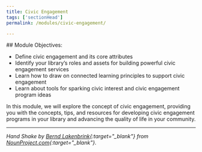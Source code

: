 ```yaml
---
title: Civic Engagement 
tags: ['sectionHead']
permalink: /modules/civic-engagement/

---
```

<div class="callout objectives" markdown="1"> 
## Module Objectives: 

* Define civic engagement and its core attributes
* Identify your library’s roles and assets for building powerful civic engagement services
* Learn how to draw on connected learning principles to support civic engagement
* Learn about tools for sparking civic interest and civic engagement program ideas
</div>


In this module, we will explore the concept of civic engagement, providing you with the concepts, tips, and resources for  developing civic engagement programs in your library and advancing the quality of life in your community. 
<div>
<hr/>

<i>Hand Shake by [Bernd Lakenbrink](https://thenounproject.com/boerni_lakenbrink/){:target="_blank"} from [NounProject.com](https://thenounproject.com){:target="_blank"}.</i>

